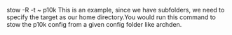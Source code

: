 stow -R -t ~ p10k
This is an example, since we have subfolders, we need to specify the target as our home directory.You would run this command to stow the p10k config from a given config folder like archden.
